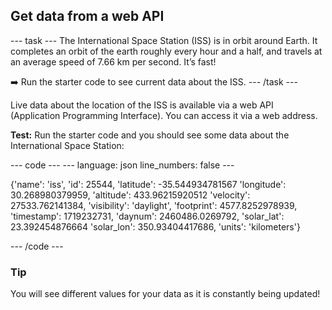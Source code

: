 <h2 class="c-project-heading--task">Get data from a web API</h2>
--- task ---
The International Space Station (ISS) is in orbit around Earth. It completes an orbit of the earth roughly every hour and a half, and travels at an average speed of 7.66 km per second. It’s fast!

➡️ Run the starter code to see current data about the ISS.
--- /task --- 

Live data about the location of the ISS is available via a web API (Application Programming Interface). You can access it via a web address.

**Test:** Run the starter code and you should see some data about  the International Space Station:

<div class="c-project-code">
--- code ---
---
language: json
line_numbers: false
---

{'name': 'iss', 'id': 25544, 'latitude': -35.544934781567
'longitude': 30.268980379959, 'altitude': 433.96215920512
'velocity': 27533.762141384, 'visibility': 'daylight',
'footprint': 4577.8252978939, 'timestamp': 1719232731, 
'daynum': 2460486.0269792, 'solar_lat': 23.392454876664
'solar_lon': 350.93404417686, 'units': 'kilometers'}

--- /code ---
</div>


<div class="c-project-callout c-project-callout--tip">

### Tip
You will see different values for your data as it is constantly being updated!

</div>
